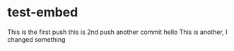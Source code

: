 # test-embed
This is the first push
 this is 2nd push
another commit
hello
This is another, I changed something
